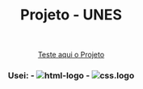 <h1 align="center">Projeto - UNES </h1>
<br>
<br>
<div align="center">
<a href="https://xandecabral.github.io/Projeto-Mario/index.html">Teste aqui o Projeto</a>
</div>
<h3 align="center">
  Usei: 
  - <img src="https://img.shields.io/badge/HTML5-E34F26?style=for-the-badge&logo=html5&logoColor=white" alt="html-logo"/>
  - <img src="https://img.shields.io/badge/CSS3-1572B6?style=for-the-badge&logo=css3&logoColor=white" alt="css.logo"/>
</h3>
